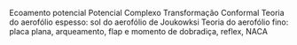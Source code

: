 Ecoamento potencial
Potencial Complexo
Transformação Conformal
Teoria do aerofólio espesso: sol do aerofólio de Joukowksi
Teoria do aerofólio fino: 
	placa plana, 
	arqueamento, 
	flap e momento de dobradiça,
	reflex,
	NACA